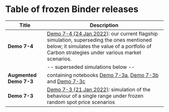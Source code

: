 # Table of frozen Binder releases

Title                          | Description
|------------------------------|-----------|
**Demo 7-4**                   |[Demo 7-4 (24 Jan 2022)](https://mybinder.org/v2/gh/bancorprotocol/carbon-simulator-binder/frozen_20230124?labpath=Frozen%2FDemo7-4%2FDemo7-4.ipynb): our current flagship simulation, superseding the ones mentioned below; it simulates the value of a portfolio of Carbon strategies under various market scenarios.
| | -- superseded simulations below -- |
**Augmented Demo 7-3**         | containing notebooks [Demo 7-3a](https://mybinder.org/v2/gh/bancorprotocol/carbon-simulator-binder/frozen_20230122?labpath=Frozen%2FDemo7-3%2FDemo7-3a.ipynb), [Demo 7-3b](https://mybinder.org/v2/gh/bancorprotocol/carbon-simulator-binder/frozen_20230122?labpath=Frozen%2FDemo7-3%2FDemo7-3b.ipynb) and [Demo 7-3c](https://mybinder.org/v2/gh/bancorprotocol/carbon-simulator-binder/frozen_20230122?labpath=Frozen%2FDemo7-3%2FDemo7-3c.ipynb) 
**Demo 7-3**                   |[Demo 7-3 (21 Jan 2022)](https://mybinder.org/v2/gh/bancorprotocol/carbon-simulator-binder/frozen_20230121?labpath=Frozen%2F20230121%2FDemo7-3.ipynb): simulation of the behaviour of a single range under frozen random spot price scenarios 





